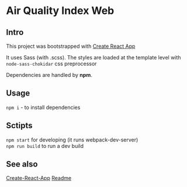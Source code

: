 # Air Quality Index Web

## Intro

This project was bootstrapped with [Create React App](https://github.com/facebook/create-react-app)

It uses Sass (with .scss). The styles are loaded at the template level with `node-sass-chokidar` css preprocessor

Dependencies are handled by **npm**.

## Usage

`npm i` - to install dependencies

## Sctipts

`npm start` for developing (it runs webpack-dev-server)  
`npm run build` to run a dev build

## See also

[Create-React-App](CRA.md)
[Readme](./README.md)
